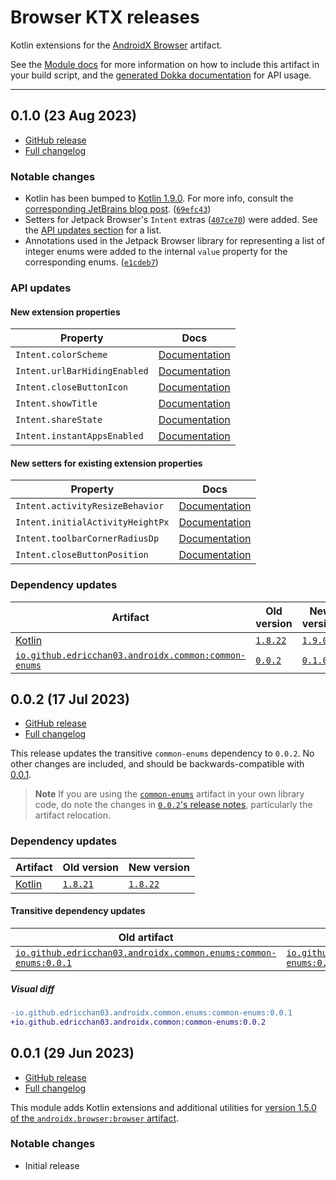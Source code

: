 # Browser KTX releases

Kotlin extensions for
the [AndroidX Browser](https://developer.android.com/jetpack/androidx/releases/browser) artifact.

See the [Module docs](./Module.md) for more information on how to include this artifact in your
build script, and
the [generated Dokka documentation](https://edricchan03.github.io/androidx-ktx-extras/androidx/browser/browser-ktx/index.html)
for API usage.

---

<a name="0.1.0"></a>

## 0.1.0 (23 Aug 2023)

* [GitHub release](https://github.com/EdricChan03/androidx-ktx-extras/releases/tag/browser-ktx@0.1.0)
* [Full changelog](https://github.com/EdricChan03/androidx-ktx-extras/compare/browser-ktx@0.0.2...browser-ktx@0.1.0)

### Notable changes

* Kotlin has been bumped to [Kotlin 1.9.0](https://kotlinlang.org/docs/whatsnew19.html). For more info, consult the
  [corresponding JetBrains blog post](https://blog.jetbrains.com/kotlin/2023/07/kotlin-1-9-0-released/). ([`69efc43`](https://github.com/EdricChan03/androidx-ktx-extras/commit/69efc435b43b027083ec92c67ed4a43d2dee8f77))
* Setters for Jetpack Browser's `Intent` extras
  ([`407ce70`](https://github.com/EdricChan03/androidx-ktx-extras/commit/407ce701e7ac4073b7b98c2ecaf126367d3e5bca)) were added.
  See the [API updates section](#api-updates) for a list.
* Annotations used in the Jetpack Browser library for representing a list of integer enums were added to the internal `value` property
  for the corresponding enums. ([`e1cdeb7`](https://github.com/EdricChan03/androidx-ktx-extras/commit/e1cdeb7d37698a55f914461b7f96296e7ddeb48c))

### API updates

#### New extension properties

Property | Docs
---|---
`Intent.colorScheme` | [Documentation](https://edricchan03.github.io/androidx-ktx-extras/androidx/browser/browser-ktx/io.github.edricchan03.androidx.browser.ktx/color-scheme.html)
`Intent.urlBarHidingEnabled` | [Documentation](https://edricchan03.github.io/androidx-ktx-extras/androidx/browser/browser-ktx/io.github.edricchan03.androidx.browser.ktx/url-bar-hiding-enabled.html)
`Intent.closeButtonIcon` | [Documentation](https://edricchan03.github.io/androidx-ktx-extras/androidx/browser/browser-ktx/io.github.edricchan03.androidx.browser.ktx/close-button-icon.html)
`Intent.showTitle` | [Documentation](https://edricchan03.github.io/androidx-ktx-extras/androidx/browser/browser-ktx/io.github.edricchan03.androidx.browser.ktx/show-title.html)
`Intent.shareState` | [Documentation](https://edricchan03.github.io/androidx-ktx-extras/androidx/browser/browser-ktx/io.github.edricchan03.androidx.browser.ktx/share-state.html)
`Intent.instantAppsEnabled` | [Documentation](https://edricchan03.github.io/androidx-ktx-extras/androidx/browser/browser-ktx/io.github.edricchan03.androidx.browser.ktx/instant-apps-enabled.html)

#### New setters for existing extension properties

Property | Docs
---|---
`Intent.activityResizeBehavior` | [Documentation](https://edricchan03.github.io/androidx-ktx-extras/androidx/browser/browser-ktx/io.github.edricchan03.androidx.browser.ktx/activity-resize-behavior.html)
`Intent.initialActivityHeightPx` | [Documentation](https://edricchan03.github.io/androidx-ktx-extras/androidx/browser/browser-ktx/io.github.edricchan03.androidx.browser.ktx/initial-activity-height-px.html)
`Intent.toolbarCornerRadiusDp` | [Documentation](https://edricchan03.github.io/androidx-ktx-extras/androidx/browser/browser-ktx/io.github.edricchan03.androidx.browser.ktx/toolbar-corner-radius-dp.html)
`Intent.closeButtonPosition` | [Documentation](https://edricchan03.github.io/androidx-ktx-extras/androidx/browser/browser-ktx/io.github.edricchan03.androidx.browser.ktx/close-button-position.html)

### Dependency updates

Artifact | Old version | New version
---|---|---
[Kotlin](https://kotlinlang.org) | [`1.8.22`](https://github.com/JetBrains/kotlin/releases/tag/v1.8.22) | [`1.9.0`](https://github.com/JetBrains/kotlin/releases/tag/v1.9.0)
[`io.github.edricchan03.androidx.common:common-enums`](https://central.sonatype.com/artifact/io.github.edricchan03.androidx.common.enums/common-enums) | [`0.0.2`](https://central.sonatype.com/artifact/io.github.edricchan03.androidx.common.enums/common-enums/0.0.2) | [`0.1.0`](https://central.sonatype.com/artifact/io.github.edricchan03.androidx.common/common-enums/0.1.0)
<a name="0.0.2"></a>

## 0.0.2 (17 Jul 2023)

* [GitHub release](https://github.com/EdricChan03/androidx-ktx-extras/releases/tag/browser-ktx@0.0.2)
* [Full changelog](https://github.com/EdricChan03/androidx-ktx-extras/compare/browser-ktx@0.0.1...browser-ktx@0.0.2)

This release updates the transitive `common-enums` dependency to `0.0.2`. No other
changes are included, and should be backwards-compatible with [0.0.1](#001-29-jun-2023).

> **Note**
> If you are using the [`common-enums`](../../common/common-enums) artifact in your own
> library code, do note the changes in
[`0.0.2`'s release notes](../../common/common-enums/CHANGELOG.md#002-8-jul-2023), particularly
> the artifact relocation.

### Dependency updates

Artifact | Old version | New version
---|---|---
[Kotlin](https://kotlinlang.org) | [`1.8.21`](https://github.com/JetBrains/kotlin/releases/tag/v1.8.21) | [`1.8.22`](https://github.com/JetBrains/kotlin/releases/tag/v1.8.22)

#### Transitive dependency updates

Old artifact | New artifact
---|---
[`io.github.edricchan03.androidx.common.enums:common-enums:0.0.1`](https://central.sonatype.com/artifact/io.github.edricchan03.androidx.common.enums/common-enums/0.0.1) | [`io.github.edricchan03.androidx.common:common-enums:0.0.2`](https://central.sonatype.com/artifact/io.github.edricchan03.androidx.common/common-enums/0.0.2)

##### Visual diff

```diff
-io.github.edricchan03.androidx.common.enums:common-enums:0.0.1
+io.github.edricchan03.androidx.common:common-enums:0.0.2
```

<a name="0.0.1"></a>

## 0.0.1 (29 Jun 2023)

* [GitHub release](https://github.com/EdricChan03/androidx-ktx-extras/releases/tag/browser-ktx@0.0.1)
* [Full changelog](https://github.com/EdricChan03/androidx-ktx-extras/commits/browser-ktx@0.0.1)

This module adds Kotlin extensions and additional utilities
for [version 1.5.0 of the `androidx.browser:browser` artifact](https://developer.android.com/jetpack/androidx/releases/browser#1.5.0).

### Notable changes

* Initial release

